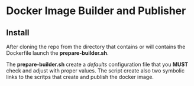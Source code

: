 # Docker Image Builder and Publisher

## Install

After cloning the repo from the directory that contains or will contains the
Dockerfile launch the __prepare-builder.sh__.

The __prepare-builder.sh__ create a _defaults_ configuration file that you **MUST**
check and adjust with proper values. The script create also two symbolic links to the scritps that create and publish the docker image.
